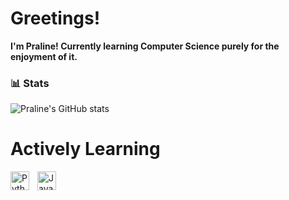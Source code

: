 # Greetings!

**I'm Praline! Currently learning Computer Science purely for the enjoyment of it.**


### 📊 Stats

![Praline's GitHub stats](https://streak-stats.demolab.com/?user=Pralineee)

<!-- ![GitHub Streak](https://streak-stats.demolab.com?user=Pralineee&theme=dark=radical&border_radius=4.5) -->

# Actively Learning

<img align="left" alt="Python" width="30px" style="padding-right:10px;" src="https://cdn.jsdelivr.net/gh/devicons/devicon/icons/python/python-plain.svg" />
<img align="left" alt="JavaScript" width="30px" style="padding-right:10px;" src="https://cdn.jsdelivr.net/gh/devicons/devicon/icons/javascript/javascript-plain.svg" />
